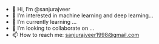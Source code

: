 - 👋 Hi, I’m @sanjurajveer
- 👀 I’m interested in  machine learning and deep learning...
- 🌱 I’m currently learning  ...
- 💞️ I’m looking to collaborate on ...
- 📫 How to reach me: sanjurajveer1998@gmail.com

<!---
sanjurajveer/sanjurajveer is a ✨ special ✨ repository because its `README.md` (this file) appears on your GitHub profile.
You can click the Preview link to take a look at your changes.
--->
